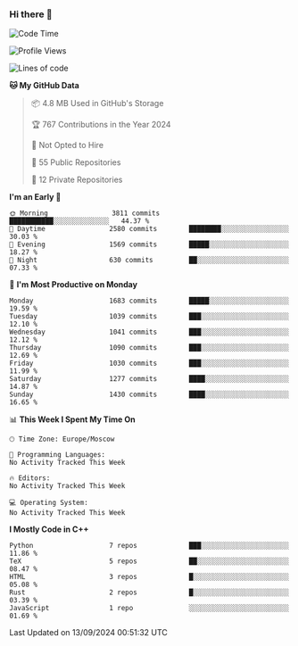 ### Hi there 👋

<!--
**SemenMartynov/SemenMartynov** is a ✨ _special_ ✨ repository because its `README.md` (this file) appears on your GitHub profile.

Here are some ideas to get you started:

- 🔭 I’m currently working on ...
- 🌱 I’m currently learning ...
- 👯 I’m looking to collaborate on ...
- 🤔 I’m looking for help with ...
- 💬 Ask me about ...
- 📫 How to reach me: ...
- 😄 Pronouns: ...
- ⚡ Fun fact: ...
-->

<!--START_SECTION:waka-->
![Code Time](http://img.shields.io/badge/Code%20Time-0%20secs-blue)

![Profile Views](http://img.shields.io/badge/Profile%20Views-2-blue)

![Lines of code](https://img.shields.io/badge/From%20Hello%20World%20I%27ve%20Written-6.8%20million%20lines%20of%20code-blue)

**🐱 My GitHub Data** 

> 📦 4.8 MB Used in GitHub's Storage 
 > 
> 🏆 767 Contributions in the Year 2024
 > 
> 🚫 Not Opted to Hire
 > 
> 📜 55 Public Repositories 
 > 
> 🔑 12 Private Repositories 
 > 
**I'm an Early 🐤** 

```text
🌞 Morning                3811 commits        ███████████░░░░░░░░░░░░░░   44.37 % 
🌆 Daytime                2580 commits        ████████░░░░░░░░░░░░░░░░░   30.03 % 
🌃 Evening                1569 commits        █████░░░░░░░░░░░░░░░░░░░░   18.27 % 
🌙 Night                  630 commits         ██░░░░░░░░░░░░░░░░░░░░░░░   07.33 % 
```
📅 **I'm Most Productive on Monday** 

```text
Monday                   1683 commits        █████░░░░░░░░░░░░░░░░░░░░   19.59 % 
Tuesday                  1039 commits        ███░░░░░░░░░░░░░░░░░░░░░░   12.10 % 
Wednesday                1041 commits        ███░░░░░░░░░░░░░░░░░░░░░░   12.12 % 
Thursday                 1090 commits        ███░░░░░░░░░░░░░░░░░░░░░░   12.69 % 
Friday                   1030 commits        ███░░░░░░░░░░░░░░░░░░░░░░   11.99 % 
Saturday                 1277 commits        ████░░░░░░░░░░░░░░░░░░░░░   14.87 % 
Sunday                   1430 commits        ████░░░░░░░░░░░░░░░░░░░░░   16.65 % 
```


📊 **This Week I Spent My Time On** 

```text
🕑︎ Time Zone: Europe/Moscow

💬 Programming Languages: 
No Activity Tracked This Week

🔥 Editors: 
No Activity Tracked This Week

💻 Operating System: 
No Activity Tracked This Week
```

**I Mostly Code in C++** 

```text
Python                   7 repos             ███░░░░░░░░░░░░░░░░░░░░░░   11.86 % 
TeX                      5 repos             ██░░░░░░░░░░░░░░░░░░░░░░░   08.47 % 
HTML                     3 repos             █░░░░░░░░░░░░░░░░░░░░░░░░   05.08 % 
Rust                     2 repos             █░░░░░░░░░░░░░░░░░░░░░░░░   03.39 % 
JavaScript               1 repo              ░░░░░░░░░░░░░░░░░░░░░░░░░   01.69 % 
```




 Last Updated on 13/09/2024 00:51:32 UTC
<!--END_SECTION:waka-->